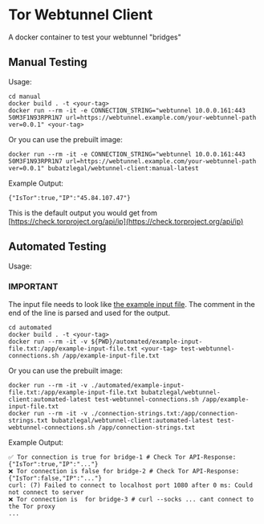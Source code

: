 # Tor Webtunnel Client
A docker container to test your webtunnel "bridges"

## Manual Testing

Usage:
```
cd manual
docker build . -t <your-tag>
docker run --rm -it -e CONNECTION_STRING="webtunnel 10.0.0.161:443 50M3F1N93RPR1N7 url=https://webtunnel.example.com/your-webtunnel-path ver=0.0.1" <your-tag>
```
Or you can use the prebuilt image:
```
docker run --rm -it -e CONNECTION_STRING="webtunnel 10.0.0.161:443 50M3F1N93RPR1N7 url=https://webtunnel.example.com/your-webtunnel-path ver=0.0.1" bubatzlegal/webtunnel-client:manual-latest
```

Example Output:
```
{"IsTor":true,"IP":"45.84.107.47"}
```
This is the default output you would get from [https://check.torproject.org/api/ip](https://check.torproject.org/api/ip)

## Automated Testing
Usage:

### IMPORTANT
The input file needs to look like [the example input file](automated/example-input-file.txt). The comment in the end of the line is parsed and used for the output.

```
cd automated
docker build . -t <your-tag>
docker run --rm -it -v ${PWD}/automated/example-input-file.txt:/app/example-input-file.txt <your-tag> test-webtunnel-connections.sh /app/example-input-file.txt
```
Or you can use the prebuilt image:
```
docker run --rm -it -v ./automated/example-input-file.txt:/app/example-input-file.txt bubatzlegal/webtunnel-client:automated-latest test-webtunnel-connections.sh /app/example-input-file.txt
docker run --rm -it -v ./connection-strings.txt:/app/connection-strings.txt bubatzlegal/webtunnel-client:automated-latest test-webtunnel-connections.sh /app/connection-strings.txt
```

Example Output:
```
✅ Tor connection is true for bridge-1 # Check Tor API-Response: {"IsTor":true,"IP":"..."}
❌ Tor connection is false for bridge-2 # Check Tor API-Response: {"IsTor":false,"IP":"..."}
curl: (7) Failed to connect to localhost port 1080 after 0 ms: Could not connect to server
❌ Tor connection is  for bridge-3 # curl --socks ... cant connect to the Tor proxy
...
```